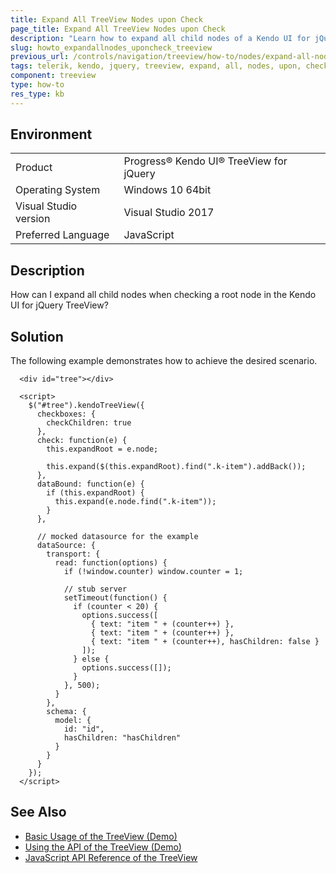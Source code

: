 ```yaml
---
title: Expand All TreeView Nodes upon Check
page_title: Expand All TreeView Nodes upon Check
description: "Learn how to expand all child nodes of a Kendo UI for jQuery TreeView widget when checking a root node."
slug: howto_expandallnodes_uponcheck_treeview
previous_url: /controls/navigation/treeview/how-to/nodes/expand-all-nodes-upon-check
tags: telerik, kendo, jquery, treeview, expand, all, nodes, upon, check
component: treeview
type: how-to
res_type: kb
---
```


## Environment

<table>
 <tr>
  <td>Product</td>
  <td>Progress® Kendo UI® TreeView for jQuery</td>
 </tr>
 <tr>
  <td>Operating System</td>
  <td>Windows 10 64bit</td>
 </tr>
 <tr>
  <td>Visual Studio version</td>
  <td>Visual Studio 2017</td>
 </tr>
 <tr>
  <td>Preferred Language</td>
  <td>JavaScript</td>
 </tr>
</table>

## Description

How can I expand all child nodes when checking a root node in the Kendo UI for jQuery TreeView?

## Solution

The following example demonstrates how to achieve the desired scenario.

```dojo
  <div id="tree"></div>

  <script>
    $("#tree").kendoTreeView({
      checkboxes: {
        checkChildren: true
      },
      check: function(e) {
        this.expandRoot = e.node;

        this.expand($(this.expandRoot).find(".k-item").addBack());
      },
      dataBound: function(e) {
        if (this.expandRoot) {
          this.expand(e.node.find(".k-item"));
        }
      },

      // mocked datasource for the example
      dataSource: {
        transport: {
          read: function(options) {
            if (!window.counter) window.counter = 1;

            // stub server
            setTimeout(function() {
              if (counter < 20) {
                options.success([
                  { text: "item " + (counter++) },
                  { text: "item " + (counter++) },
                  { text: "item " + (counter++), hasChildren: false }
                ]);
              } else {
                options.success([]);
              }
            }, 500);
          }
        },
        schema: {
          model: {
            id: "id",
            hasChildren: "hasChildren"
          }
        }
      }
    });
  </script>
```

## See Also

* [Basic Usage of the TreeView (Demo)](https://demos.telerik.com/kendo-ui/treeview/index)
* [Using the API of the TreeView (Demo)](https://demos.telerik.com/kendo-ui/treeview/api)
* [JavaScript API Reference of the TreeView](/api/javascript/ui/treeview)
